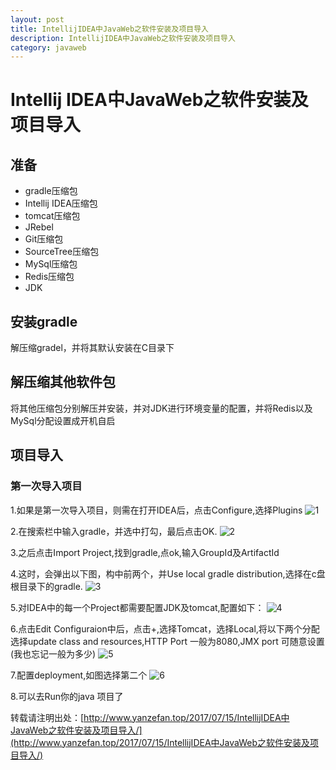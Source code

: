 ```yaml
---
layout: post
title: IntellijIDEA中JavaWeb之软件安装及项目导入
description: IntellijIDEA中JavaWeb之软件安装及项目导入
category: javaweb
---
```


# Intellij IDEA中JavaWeb之软件安装及项目导入
## 准备
- gradle压缩包
- Intellij IDEA压缩包
- tomcat压缩包
- JRebel
- Git压缩包
- SourceTree压缩包
- MySql压缩包
- Redis压缩包
- JDK

## 安装gradle
解压缩gradel，并将其默认安装在C目录下

## 解压缩其他软件包
将其他压缩包分别解压并安装，并对JDK进行环境变量的配置，并将Redis以及MySql分配设置成开机自启

## 项目导入
### 第一次导入项目
1.如果是第一次导入项目，则需在打开IDEA后，点击Configure,选择Plugins
![1](http://stevenjack1.github.io/picture/2017-7-15_1.png)

2.在搜索栏中输入gradle，并选中打勾，最后点击OK.
![2](http://stevenjack1.github.io/picture/2017-7-15_2.png)

3.之后点击Import Project,找到gradle,点ok,输入GroupId及ArtifactId

4.这时，会弹出以下图，构中前两个，并Use local gradle distribution,选择在c盘根目录下的gradle.
![3](http://stevenjack1.github.io/picture/2017-7-15_3.png)

5.对IDEA中的每一个Project都需要配置JDK及tomcat,配置如下：
![4](http://stevenjack1.github.io/picture/2017-7-15_4.png)

6.点击Edit Configuraion中后，点击+,选择Tomcat，选择Local,将以下两个分配选择update class and resources,HTTP Port 一般为8080,JMX port 可随意设置(我也忘记一般为多少)
![5](http://stevenjack1.github.io/picture/2017-7-15_5.png)

7.配置deployment,如图选择第二个
![6](http://stevenjack1.github.io/picture/2017-7-15_6.png)

8.可以去Run你的java 项目了

转载请注明出处：[http://www.yanzefan.top/2017/07/15/IntellijIDEA中JavaWeb之软件安装及项目导入/](http://www.yanzefan.top/2017/07/15/IntellijIDEA中JavaWeb之软件安装及项目导入/)

